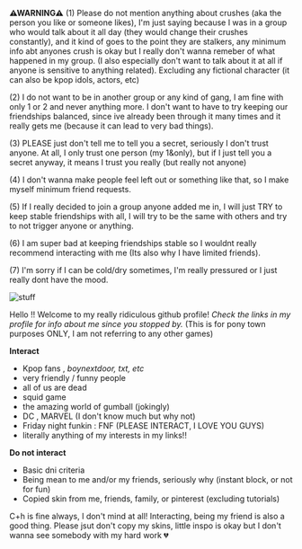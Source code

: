 **⚠WARNING⚠** (1) Please do not mention anything about crushes (aka the person you like or someone likes), I'm just saying because I was in a group who would talk about it all day (they would change their crushes constantly), and it kind of goes to the point they are stalkers, any minimum info abt anyones crush is okay but I really don't wanna remeber of what happened in my group. (I also especially don't want to talk about it at all if anyone is sensitive to anything related). Excluding any fictional character (it can also be kpop idols, actors, etc)

(2) I do not want to be in another group or any kind of gang, I am fine with only 1 or 2 and never anything more. I don't want to have to try keeping our friendships balanced, since ive already been through it many times and it really gets me (because it can lead to very bad things).

(3) PLEASE just don't tell me to tell you a secret, seriously I don't trust anyone. At all, I only trust one person (my 1&only), but if I just tell you a secret anyway, it means I trust you really (but really not anyone)

(4) I don't wanna make people feel left out or something like that, so I make myself minimum friend requests.

(5) If I really decided to join a group anyone added me in, I will just TRY to keep stable friendships with all, I will try to be the same with others and try to not trigger anyone or anything.

(6) I am super bad at keeping friendships stable so I wouldnt really recommend interacting with me (Its also why I have limited friends).

(7) I'm sorry if I can be cold/dry sometimes, I'm really pressured or I just really dont have the mood.

![stuff](https://i.pinimg.com/1200x/61/33/f4/6133f4d014af34b435adeb9b1f48466d.jpg)

Hello !! Welcome to my really ridiculous github profile! 
*Check the links in my profile for info about me since you stopped by.* (This is for pony town purposes ONLY, I am not referring to any other games)

**Interact**
- Kpop fans , *boynextdoor, txt, etc*
- very friendly / funny people
- all of us are dead
- squid game
- the amazing world of gumball (jokingly)
- DC , MARVEL (I don't know much but why not)
- Friday night funkin : FNF (PLEASE INTERACT, I LOVE YOU GUYS)
- literally anything of my interests in my links!!

**Do not interact**
- Basic dni criteria
- Being mean to me and/or my friends, seriously why (instant block, or not for fun)
- Copied skin from me, friends, family, or pinterest (excluding tutorials)

C+h is fine always, I don't mind at all! Interacting, being my friend is also a good thing. Please jsut don't copy my skins, little inspo is okay but I don't wanna see somebody with my hard work 💔
